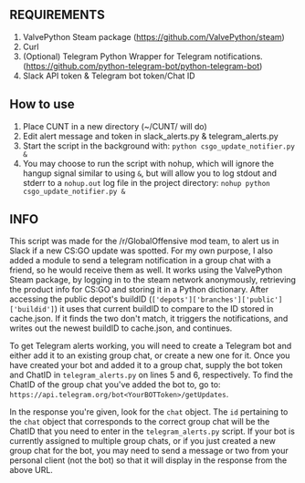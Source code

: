 REQUIREMENTS
------------
1. ValvePython Steam package (https://github.com/ValvePython/steam)
2. Curl
3. (Optional) Telegram Python Wrapper for Telegram notifications. (https://github.com/python-telegram-bot/python-telegram-bot)
4. Slack API token & Telegram bot token/Chat ID

How to use
----------
1. Place CUNT in a new directory (~/CUNT/ will do)
2. Edit alert message and token in slack_alerts.py & telegram_alerts.py
3. Start the script in the background with: `python csgo_update_notifier.py &` 
4. You may choose to run the script with nohup, which will ignore the hangup signal similar to using `&`, but will allow you to
log stdout and stderr to a `nohup.out` log file in the project directory: `nohup python csgo_update_notifier.py &` 

INFO
----------
This script was made for the /r/GlobalOffensive mod team, to alert us in Slack if a new CS:GO update was spotted. For my own purpose,
I also added a module to send a telegram notification in a group chat with a friend, so he would receive them as well. It works using 
the ValvePython Steam package, by logging in to the steam network anonymously, retrieving the product info for CS:GO and storing it in
a Python dictionary. After accessing the public depot's buildID (`['depots']['branches']['public']['buildid']`) it uses that current 
buildID to compare to the ID stored in cache.json. If it finds the two don't match, it triggers the notifications, and writes out the 
newest buildID to cache.json, and continues. 

To get Telegram alerts working, you will need to create a Telegram bot and either add it to an existing group chat, or create a new one for it.
Once you have created your bot and added it to a group chat, supply the bot token and ChatID in `telegram_alerts.py` on lines 5 and 6, respectively.
To find the ChatID of the group chat you've added the bot to, go to: `https://api.telegram.org/bot<YourBOTToken>/getUpdates`.

In the response you're given, look for the `chat` object. The `id` pertaining to the `chat` object that corresponds to the correct group chat will
be the ChatID that you need to enter in the `telegram_alerts.py` script. If your bot is currently assigned to multiple group chats, or if you just
created a new group chat for the bot, you may need to send a message or two from your personal client (not the bot) so that it will display in the 
response from the above URL. 